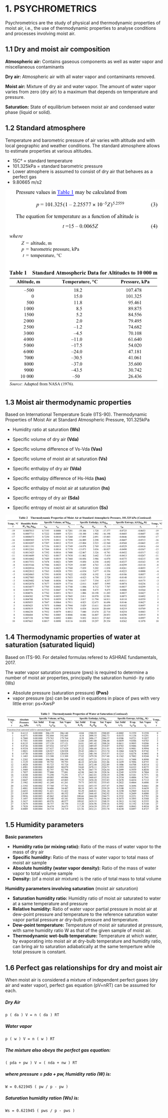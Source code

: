 # 1. PSYCHROMETRICS
Psychrometrics are the study of physical and thermodynamic properties of moist air, i.e.,
the use of thermodynamic properties to analyse conditions and processes involving moist air.

## 1.1 Dry and moist air composition
**Atmospheric air:** Contains gaseous components as well as water vapor and miscellaneous contaminants

**Dry air:** Atmospheric air with all water vapor and contaminants removed. 

**Moist air:** Mixture of dry air and water vapor. The amount of water vapor varies from zero (dry air) to a maximum that 
depends on temperature and pressure. 

**Saturation:** State of equilibrium between moist air and condensed water phase (liquid or solid).  

## 1.2 Standard atmosphere
Temperature and barometric pressure of air varies with altitude and with local geographic and weather conditions.
The standard atmosphere allows to estimate properties at various altitudes.
* 15C° = standard temperature
* 101.325kPa = standard barometric pressure
* Lower atmophere is assumed to consist of dry air that behaves as a perfect gas
* 9.80665 m/s2

![image info](./static/table_1.png)

## 1.3 Moist air thermodynamic properties
Based on International Temperature Scale (ITS-90). Thermodynamic Properties of Moist Air at Standard Atmospheric Pressure, 101.325kPa

* Humidity ratio at saturation **(Ws)**   

* Specific volume of dry air **(Vda)**

* Specific volume difference of Vs-Vda **(Vas)**

* Specific volume of moist air at saturation **(Vs)**

* Specific enthalpy of dry air **(Vda)**

* Specific enthalpy difference of Hs-Hda **(has)** 

* Specific enthalpy of moist air at saturation **(hs)**

* Specific entropy of dry air **(Sda)**

* Specific entropy of moist air at saturation **(Ss)** 

![image info](./static/table_2.png)

## 1.4 Thermodynamic properties of water at saturation (saturated liquid)
Based on ITS-90. For detailed formulas refered to ASHRAE fundamentals, 2017.

The water vapor saturation pressure (pws) is required to determine
a number of moist air properties, principally the saturation humid-
ity ratio (Ws)

* Absolute pressure (saturation pressure)  **(Pws)**
* vapor pressure (ps) can be used in equations in
place of pws with very little error: ps=XwsP 

![image info](./static/table_3.png)

## 1.5 Humidity parameters
**Basic parameters**
* **Humidity ratio (or mixing ratio):** Ratio of the mass of water vapor to the mass of dry air
* **Specific humidity:** Ratio of the mass of water vapor to total mass of moist air sample 
* **Absolute humidity (water vapor density):** Ratio of the mass of water vapor to total volume sample 
* **Density:** (of a moist air mixture) is the ratio of total mass to total volume

**Humidity parameters involving saturation** (moist air saturation)
* **Saturation humidity ratio:** Humidity ratio of moist air saturated to water at a same temperature and pressure 
* **Relative humidity:** Ratio of water vapor partial pressure in moist air at dew-point pressure and temperature to 
the reference saturation water vapor partial pressure ar dry-bulb pressure and temperature. 
* **Dew-point temperature:** Temperature of moist air saturated at pressure, with same humidity ratio W as that of the
given sample of moist air.  
* **Thermodynamic wet-bulb temperature:** Temperature at which water, by evaporating into moist air at dry-bulb temperature and humidity ratio,
can bring air to saturation adiabatically at the same temperture while total pressure is constant. 

## 1.6 Perfect gas relationships for dry and moist air

When moist air is considered a mixture of independent perfect gases (dry air and water vapor), perfect gas equation (pV=nRT)  can be 
assumed for each.

##### Dry Air

	p ( da ) V = n ( da ) RT

##### Water vapor
 
	p ( w ) V = n ( w ) RT

##### The mixture also obeys the perfect gas equation:

	( pda + pw ) V = ( nda + nw ) RT

##### where pressure = pda + pw, Humidity ratio (_W_) is:

	W = 0.621945 ( pw / p - pw )

##### Saturation humidity ration (_Ws_) is:

	Ws = 0.621945 ( pws / p - pws )








